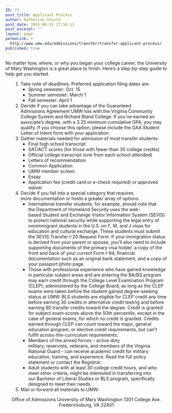 ```yaml
---
ID: 73
post_title: Applicant Process
author: Katherine Stosch
post_date: 2015-06-11 17:56:11
post_excerpt: ""
layout: page
permalink: >
  http://www.umw.edu/admissions/transfer/transfer-applicant-process/
published: true
---
```

No matter how, where, or why you began your college career, the University of Mary Washington is a great place to finish. Here’s a step-by-step guide to help get you started.
<ol>
<ol>
 	<li>Take note of deadlines. Preferred application filing dates are:
<ul>
 	<li>Spring semester: Oct. 15</li>
 	<li>Summer semester: March 1</li>
 	<li>Fall semester: April 1</li>
</ul>
</li>
 	<li>Decide if you can take advantage of the Guaranteed Admissions Agreement UMW has with the Virginia Community College System and Richard Bland College. If you’ve earned an associate’s degree, with a 3.25 minimum cumulative GPA, you may qualify. If you choose this option, please include the GAA Student Letter of Intent form with your application.</li>
 	<li>Gather materials needed for admission of most transfer students:
<ul>
 	<li>Final high school transcript</li>
 	<li>SAT/ACT scores (for those with fewer than 30 college credits)</li>
 	<li>Official college transcript (one from each school attended)</li>
 	<li>Letters of recommendation</li>
 	<li>Common Application</li>
 	<li>UMW member screen</li>
 	<li>Essay</li>
 	<li>Application fee (credit card or e-check required) or approved waiver</li>
</ul>
</li>
 	<li>Decide if you fall into a special category that requires more documentation or holds a greater array of options.
<ul>
 	<li>International transfer students, for example, should note that the Department of Homeland Security uses the web-based Student and Exchange Visitor Information System (SEVIS) to protect national security while supporting the legal entry of nonimmigrant students in the U.S. on F, M, and J visas for education and cultural exchange. These students must submit the SEVIS Transfer I-20 Request Form. If your immigration status is derived from your parent
or spouse, you’ll also need to include supporting documents of the primary visa<a name="2"></a> holder, a copy of the front and back of your current Form I-94, financial documentation such as an original bank statement, and a copy of your passport photo page.</li>
 	<li>Those with professional experience who have gained knowledge in particular subject areas and are entering the BA/BS program may earn credit through the College Level Examination Program (CLEP), administered by the College Board, as long as the CLEP exams were taken before the student gained degree-seeking status at UMW. BLS students are eligible for CLEP credit any time before earning 30 credits in alternative credit testing and before earning 90 transfer credits toward the degree. Credit is granted for subject exam scores above the 50th percentile, except in the case of general exams, for which no credit is granted. Credits earned through CLEP can count toward the major, general education program, or elective credit requirements, but can’t fulfill across-the-curriculum requirements.</li>
 	<li>Members of the armed forces – active duty military, reservists, veterans, and members of the Virginia National Guard – can receive academic credit for military education, training, and experience. Read the full policy statement or contact the Registrar.</li>
 	<li>Adult students with at least 30 college credit hours, and who meet other criteria, might be interested in transferring into our Bachelor of Liberal Studies or BLS program, specifically designed to meet their needs.</li>
</ul>
</li>
 	<li>Mail or forward all materials to UMW:</li>
</ol>
</ol>
<p style="text-align: center">Office of Admissions
University of Mary Washington
1301 College Ave.
Fredericksburg, VA 22401</p>